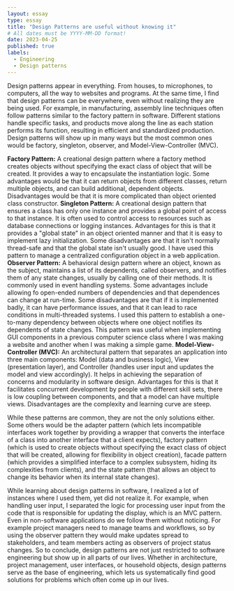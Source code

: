 ```yaml
---
layout: essay
type: essay
title: "Design Patterns are useful without knowing it"
# All dates must be YYYY-MM-DD format!
date: 2023-04-25
published: true
labels:
  - Engineering
  - Design patterns
---
```

Design patterns appear in everything. From houses, to microphones, to computers, all the way to websites and programs. At the same time, I find that design patterns can be everywhere, even without realizing they are being used. For example, in manufacturing, assembly line techniques often follow patterns similar to the factory pattern in software. Different stations handle specific tasks, and products move along the line as each station performs its function, resulting in efficient and standardized production. Design patterns will show up in many ways but the most common ones would be factory, singleton, observer, and Model-View-Controller (MVC). 

**Factory Pattern:** A creational design pattern where a factory method creates objects without specifying the exact class of object that will be created. It provides a way to encapsulate the instantiation logic. Some advantages would be that it can return objects from different classes, return multiple objects, and can build additional, dependent objects. Disadvantages would be that it is more complicated than object oriented class constructor.
**Singleton Pattern:** A creational design pattern that ensures a class has only one instance and provides a global point of access to that instance. It is often used to control access to resources such as database connections or logging instances. Advantages for this is that it provides a "global state" in an object oriented manner and that it is easy to implement lazy initialization. Some disadvantages are that it isn't normally thread-safe and that the global state isn't usually good. I have used this pattern to manage a centralized configuration object in a web application.
**Observer Pattern:** A behavioral design pattern where an object, known as the subject, maintains a list of its dependents, called observers, and notifies them of any state changes, usually by calling one of their methods. It is commonly used in event handling systems. Some advantages include allowing fo open-ended numbers of dependencies and that dependences can change at run-time. Some disadvantages are that if it is implemented badly, it can have performance issues, and that it can lead to race conditions in multi-threaded systems. I used this pattern to establish a one-to-many dependency between objects where one object notifies its dependents of state changes. This pattern was useful when implementing GUI components in a previous computer science class where I was making a website and another when I was making a simple game. 
**Model-View-Controller (MVC):** An architectural pattern that separates an application into three main components: Model (data and business logic), View (presentation layer), and Controller (handles user input and updates the model and view accordingly). It helps in achieving the separation of concerns and modularity in software design. Advantages for this is that it facilitates concurrent development by people with different skill sets, there is low coupling between components, and that a model can have multiple views. Disadvantages are the complexity and learning curve are steep. 

While these patterns are common, they are not the only solutions either. Some others would be the adapter pattern (which lets incompatible interfaces work together by providing a wrapper that converts the interface of a class into another interface that a client expects), factory pattern (which is used to create objects without specifying the exact class of object that will be created, allowing for flexibility in object creation), facade pattern (which provides a simplified interface to a complex subsystem, hiding its complexities from clients), and the state pattern (that allows an object to change its behavior when its internal state changes). 

While learning about design patterns in software, I realized a lot of instances where I used them, yet did not realize it. For example, when handling user input, I separated the logic for processing user input from the code that is responsible for updating the display, which is an MVC pattern. Even in non-software applications do we follow them without noticing. For example project managers need to manage teams and workflows, so by using the observer pattern they would make updates spread to stakeholders, and team members acting as observers of project status changes. So to conclude, design patterns are not just restricted to software engineering but show up in all parts of our lives. Whether in architecture, project management, user interfaces, or household objects, design patterns serve as the base of engineering, which lets us systematically find good solutions for problems which often come up in our lives.
